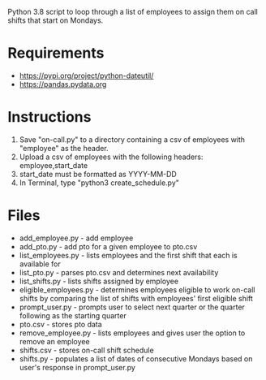 Python 3.8 script to loop through a list of employees to assign them on call shifts that start on Mondays.

# Requirements
* https://pypi.org/project/python-dateutil/
* https://pandas.pydata.org

# Instructions
1. Save "on-call.py" to a directory containing a csv of employees with "employee" as the header.
1. Upload a csv of employees with the following headers: employee,start_date
1. start_date must be formatted as YYYY-MM-DD
1. In Terminal, type "python3 create_schedule.py"

# Files
* add_employee.py - add employee
* add_pto.py - add pto for a given employee to pto.csv
* list_employees.py - lists employees and the first shift that each is available for
* list_pto.py - parses pto.csv and determines next availability
* list_shifts.py - lists shifts assigned by employee
* eligible_employees.py - determines employees eligible to work on-call shifts by comparing the list of shifts with employees' first eligible shift
* prompt_user.py - prompts user to select next quarter or the quarter following as the starting quarter
* pto.csv - stores pto data
* remove_employee.py - lists employees and gives user the option to remove an employee
* shifts.csv - stores on-call shift schedule
* shifts.py - populates a list of dates of consecutive Mondays based on user's response in prompt_user.py
